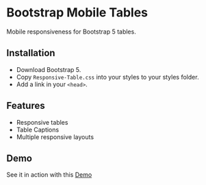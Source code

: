
# Bootstrap Mobile Tables

Mobile responsiveness for Bootstrap 5 tables.


## Installation

- Download Bootstrap 5.
- Copy ```Responsive-Table.css``` into your styles to your styles folder.
- Add a link in your ```<head>```.

## Features

- Responsive tables
- Table Captions
- Multiple responsive layouts


## Demo

See it in action with this [Demo](https://benjamin-keller.github.io/bootstrap-mobile-tables/)